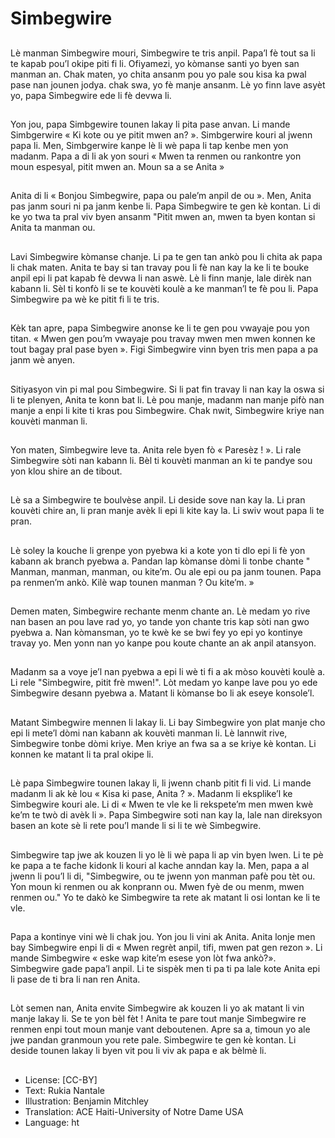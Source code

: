 # Simbegwire

##
Lè manman Simbegwire mouri, Simbegwire te tris anpil. Papa’l fè tout sa li te kapab pou’l okipe piti fi li. Ofiyamezi, yo kòmanse santi yo byen san manman an. Chak maten, yo chita ansanm pou yo pale sou kisa ka pwal pase nan jounen jodya. chak swa, yo fè manje ansanm. Lè yo finn lave asyèt yo, papa Simbegwire ede li fè devwa li.

##
Yon jou, papa Simbgewire tounen lakay li pita pase anvan. Li mande Simbgerwire « Ki kote ou ye pitit mwen an? ». Simbgerwire kouri al jwenn papa li. Men, Simbgerwire kanpe lè li wè papa li tap kenbe men yon madanm. Papa a di li ak yon souri « Mwen ta renmen ou rankontre yon moun espesyal, pitit mwen an. Moun sa a se Anita »

##
Anita di li « Bonjou Simbegwire, papa ou pale’m anpil de ou ». Men, Anita pas janm souri ni pa janm kenbe li. Papa Simbegwire te gen kè kontan. Li di ke yo twa ta pral viv byen ansanm "Pitit mwen an, mwen ta byen kontan si Anita ta manman ou.

##
Lavi Simbegwire kòmanse chanje. Li pa te gen tan ankò pou li chita ak papa li chak maten. Anita te bay si tan travay pou li fè nan kay la ke li te bouke anpil epi li pat kapab fè devwa li nan aswè. Lè li finn manje, lale dirèk nan kabann li. Sèl ti konfò li se te kouvèti koulè a ke manman’l te fè pou li. Papa Simbegwire pa wè ke pitit fi li te tris.

##
Kèk tan apre, papa Simbegwire anonse ke li te gen pou vwayaje pou yon titan. « Mwen gen pou’m vwayaje pou travay mwen men mwen konnen ke tout bagay pral pase byen ». Figi Simbegwire vinn byen tris men papa a pa janm wè anyen.

##
Sitiyasyon vin pi mal pou Simbegwire. Si li pat fin travay li nan kay la oswa si li te plenyen, Anita te konn bat li. Lè pou manje, madanm nan manje pifò nan manje a enpi li kite ti kras pou Simbegwire. Chak nwit, Simbegwire kriye nan kouvèti manman li.

##
Yon maten, Simbegwire leve ta. Anita rele byen fò « Paresèz ! ». Li rale Simbegwire sòti nan kabann li. Bèl ti kouvèti manman an ki te pandye sou yon klou shire an de tibout.

##
Lè sa a Simbegwire te boulvèse anpil. Li deside sove nan kay la. Li pran kouvèti chire an, li pran manje avèk li epi li kite kay la. Li swiv wout papa li te pran.

##
Lè soley la kouche li grenpe yon pyebwa ki a kote yon ti dlo epi li fè yon kabann ak branch pyebwa a. Pandan lap kòmanse dòmi li tonbe chante " Manman, manman, manman, ou kite’m. Ou ale epi ou pa janm tounen. Papa pa renmen’m ankò. Kilè wap tounen manman ? Ou kite’m. »

##
Demen maten, Simbegwire rechante menm chante an. Lè medam yo rive nan basen an pou lave rad yo, yo tande yon chante tris kap sòti nan gwo pyebwa a. Nan kòmansman, yo te kwè ke se bwi fey yo epi yo kontinye travay yo. Men yonn nan yo kanpe pou koute chante an ak anpil atansyon.

##
Madanm sa a voye je’l nan pyebwa a epi li wè ti fi a ak mòso kouvèti koulè a. Li rele "Simbegwire, pitit frè mwen!". Lòt medam yo kanpe lave pou yo ede Simbegwire desann pyebwa a. Matant li kòmanse bo li ak eseye konsole’l.

##
Matant Simbegwire mennen li lakay li. Li bay Simbegwire yon plat manje cho epi li mete’l dòmi nan kabann ak kouvèti manman li. Lè lannwit rive, Simbegwire tonbe dòmi kriye. Men kriye an fwa sa a se kriye kè kontan. Li konnen ke matant li ta pral okipe li.

##
Lè papa Simbegwire tounen lakay li, li jwenn chanb pitit fi li vid. Li mande madanm li ak kè lou « Kisa ki pase, Anita ? ». Madanm li eksplike’l ke Simbegwire kouri ale. Li di « Mwen te vle ke li rekspete’m men mwen kwè ke’m te twò di avèk li ». Papa Simbegwire soti nan kay la, lale nan direksyon basen an kote sè li rete pou’l mande li si li te wè Simbegwire.

##
Simbegwire tap jwe ak kouzen li yo lè li wè papa li ap vin byen lwen. Li te pè ke papa a te fache kidonk li kouri al kache anndan kay la. Men, papa a al jwenn li pou’l li di, "Simbegwire, ou te jwenn yon manman pafè pou tèt ou. Yon moun ki renmen ou ak konprann ou. Mwen fyè de ou menm, mwen renmen ou." Yo te dakò ke Simbegwire ta rete ak matant li osi lontan ke li te vle.

##
Papa a kontinye vini wè li chak jou. Yon jou li vini ak Anita. Anita lonje men bay Simbegwire enpi li di « Mwen regrèt anpil, tifi, mwen pat gen rezon ». Li mande Simbegwire « eske wap kite’m esese yon lòt fwa ankò?». Simbegwire gade papa’l anpil. Li te sispèk men ti pa ti pa lale kote Anita epi li pase de ti bra li nan ren Anita.

##
Lòt semen nan, Anita envite Simbegwire ak kouzen li yo ak matant li vin manje lakay li. Se te yon bèl fèt ! Anita te pare tout manje Simbegwire re renmen enpi tout moun manje vant deboutenen. Apre sa a, timoun yo ale jwe pandan granmoun you rete pale. Simbegwire te gen kè kontan. Li deside tounen lakay li byen vit pou li viv ak papa e ak bèlmè li.

##
* License: [CC-BY]
* Text: Rukia Nantale
* Illustration: Benjamin Mitchley
* Translation: ACE Haiti-University of Notre Dame USA
* Language: ht
